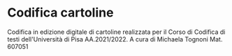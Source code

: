 # Codifica cartoline
Codifica in edizione digitale di cartoline realizzata per il Corso di Codifica di testi dell'Università di Pisa AA.2021/2022.
A cura di Michaela Tognoni 
Mat. 607051

